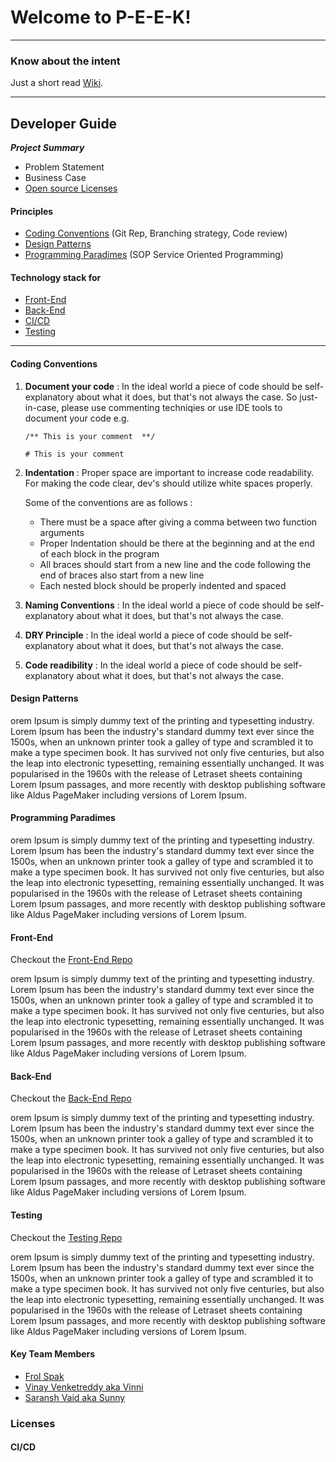 # Welcome to P-E-E-K!


***
### Know about the intent
Just a short read [Wiki](https://github.com/Unorthdox-Developers/peek/wiki). 


*** 
## Developer Guide

***Project Summary***
- Problem Statement
- Business Case
- [Open source Licenses](#licenses)


#### Principles   
- [Coding Conventions](#coding_conventions) (Git Rep, Branching strategy, Code review)
- [Design Patterns](#design_patterns)
- [Programming Paradimes](#programming_paradimes) (SOP Service Oriented Programming)

#### Technology stack for

  - [Front-End](#frontend)
  - [Back-End](#backend)
  - [CI/CD](#cicd)
  - [Testing](#testing)
  

***
<a name="coding_conventions"></a>
#### Coding Conventions

1. **Document your code**
    :  In the ideal world a piece of code should be self-explanatory about what it does, but that's not always the case. So just-in-case, please use commenting techniqies or use IDE tools to document your code e.g.
  
    `` /** This is your comment  **/ ``
       
    `` # This is your comment ``
  
2. **Indentation**
     :  Proper space are important to increase code readability. For making the code clear, dev's should utilize white spaces properly. 
        
      Some of the conventions are as follows :
      - There must be a space after giving a comma between two function arguments
      - Proper Indentation should be there at the beginning and at the end of each block in the program
      - All braces should start from a new line and the code following the end of braces also start from a new line
      - Each nested block should be properly indented and spaced
    
3. **Naming Conventions**
    :  In the ideal world a piece of code should be self-explanatory about what it does, but that's not always the case.
    
4. **DRY Principle**
    :  In the ideal world a piece of code should be self-explanatory about what it does, but that's not always the case.
    
5. **Code readibility**
    :  In the ideal world a piece of code should be self-explanatory about what it does, but that's not always the case.   



<a name="design_patterns"></a>
#### Design Patterns

orem Ipsum is simply dummy text of the printing and typesetting industry. Lorem Ipsum has been the industry's standard dummy text ever since the 1500s, when an unknown printer took a galley of type and scrambled it to make a type specimen book. It has survived not only five centuries, but also the leap into electronic typesetting, remaining essentially unchanged. It was popularised in the 1960s with the release of Letraset sheets containing Lorem Ipsum passages, and more recently with desktop publishing software like Aldus PageMaker including versions of Lorem Ipsum.

<a name="programming_paradimes"></a>
#### Programming Paradimes

orem Ipsum is simply dummy text of the printing and typesetting industry. Lorem Ipsum has been the industry's standard dummy text ever since the 1500s, when an unknown printer took a galley of type and scrambled it to make a type specimen book. It has survived not only five centuries, but also the leap into electronic typesetting, remaining essentially unchanged. It was popularised in the 1960s with the release of Letraset sheets containing Lorem Ipsum passages, and more recently with desktop publishing software like Aldus PageMaker including versions of Lorem Ipsum.

<a name="frontend"></a>
#### Front-End
Checkout the [Front-End Repo](https://github.com/Unorthdox-Developers/peek-frontend)

orem Ipsum is simply dummy text of the printing and typesetting industry. Lorem Ipsum has been the industry's standard dummy text ever since the 1500s, when an unknown printer took a galley of type and scrambled it to make a type specimen book. It has survived not only five centuries, but also the leap into electronic typesetting, remaining essentially unchanged. It was popularised in the 1960s with the release of Letraset sheets containing Lorem Ipsum passages, and more recently with desktop publishing software like Aldus PageMaker including versions of Lorem Ipsum.

<a name="backend"></a>
#### Back-End
Checkout the [Back-End Repo](https://github.com/Unorthdox-Developers/peek-backend)

orem Ipsum is simply dummy text of the printing and typesetting industry. Lorem Ipsum has been the industry's standard dummy text ever since the 1500s, when an unknown printer took a galley of type and scrambled it to make a type specimen book. It has survived not only five centuries, but also the leap into electronic typesetting, remaining essentially unchanged. It was popularised in the 1960s with the release of Letraset sheets containing Lorem Ipsum passages, and more recently with desktop publishing software like Aldus PageMaker including versions of Lorem Ipsum.

<a name="testing"></a>
#### Testing
Checkout the [Testing Repo](https://github.com/Unorthdox-Developers/peek-testing)

orem Ipsum is simply dummy text of the printing and typesetting industry. Lorem Ipsum has been the industry's standard dummy text ever since the 1500s, when an unknown printer took a galley of type and scrambled it to make a type specimen book. It has survived not only five centuries, but also the leap into electronic typesetting, remaining essentially unchanged. It was popularised in the 1960s with the release of Letraset sheets containing Lorem Ipsum passages, and more recently with desktop publishing software like Aldus PageMaker including versions of Lorem Ipsum.

<a name="key_team_members"></a>
#### Key Team Members
- [Frol Spak](https://github.com/FrolShpak)
- [Vinay Venketreddy aka Vinni](https://github.com/vinaynv3)
- [Saransh Vaid aka Sunny](https://github.com/saranshvaid8)

<a name="licenses"></a>
### Licenses

<a name="cicd"></a>
#### CI/CD


